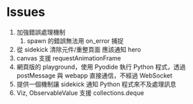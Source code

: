 # Issues

1. 加強錯誤處理機制
    1. spawn 的錯誤無法用 on_error 捕捉
2. 從 sidekick 清除元件/重整頁面 應該通知 hero
3. canvas 支援 requestAnimationFrame
4. 網頁版的 playground，使用 Pyodide 執行 Python 程式，透過 postMessage 與 webapp 直接通信，不經過 WebSocket
5. 提供一個機制讓 sidekick 通知 Python 程式來不及處理訊息
6. Viz, ObservableValue 支援 collections.deque 
